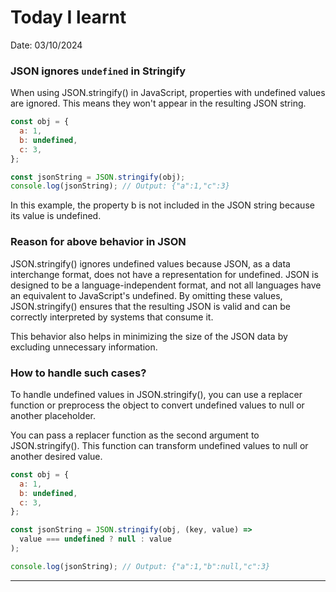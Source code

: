 # Today I learnt

Date: 03/10/2024

### JSON ignores `undefined` in Stringify

When using JSON.stringify() in JavaScript, properties with undefined values are ignored. This means they won't appear in the resulting JSON string.

```javascript
const obj = {
  a: 1,
  b: undefined,
  c: 3,
};

const jsonString = JSON.stringify(obj);
console.log(jsonString); // Output: {"a":1,"c":3}
```

In this example, the property b is not included in the JSON string because its value is undefined.

### Reason for above behavior in JSON

JSON.stringify() ignores undefined values because JSON, as a data interchange format, does not have a representation for undefined. JSON is designed to be a language-independent format, and not all languages have an equivalent to JavaScript's undefined. By omitting these values, JSON.stringify() ensures that the resulting JSON is valid and can be correctly interpreted by systems that consume it.

This behavior also helps in minimizing the size of the JSON data by excluding unnecessary information.

### How to handle such cases?

To handle undefined values in JSON.stringify(), you can use a replacer function or preprocess the object to convert undefined values to null or another placeholder.

You can pass a replacer function as the second argument to JSON.stringify(). This function can transform undefined values to null or another desired value.

```javascript
const obj = {
  a: 1,
  b: undefined,
  c: 3,
};

const jsonString = JSON.stringify(obj, (key, value) =>
  value === undefined ? null : value
);

console.log(jsonString); // Output: {"a":1,"b":null,"c":3}
```

----------
